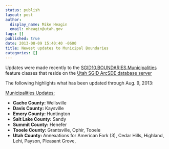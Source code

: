 ```yaml
---
status: publish
layout: post
author:
  display_name: Mike Heagin
  email: mheagin@utah.gov
tags: []
published: true
date: 2013-08-09 15:40:40 -0600
title: Newest updates to Municipal Boundaries
categories: []
---
```

<p>Updates were made recently to the <a href="{{ "/data/boundaries/citycountystate/" | prepend: site.baseurl }}">SGID10.BOUNDARIES.Municipalities</a> feature classes that reside on the <a href="{{ "/sgid-database/" | prepend: site.baseurl }}">Utah SGID ArcSDE database server</a></p>
<p>The following highlights what has been updated through Aug. 9, 2013:</p>
<p><span style="text-decoration: underline;">Municipalities Updates:</span></p>
<ul>
<li><strong>Cache County: </strong> Wellsville </li>
<li><strong>Davis County:</strong> Kaysville </li>
<li><strong>Emery County: </strong> Huntington </li>
<li><strong>Salt Lake County:</strong> Sandy </li>
<li><strong>Summit County:</strong> Henefer </li>
<li><strong>Tooele County: </strong> Grantsville, Ophir, Tooele </li>
<li><strong>Utah County: </strong> Annexations for American Fork (3), Cedar Hills, Highland, Lehi, Payson, Pleasant Grove,  </li>
</ul>
